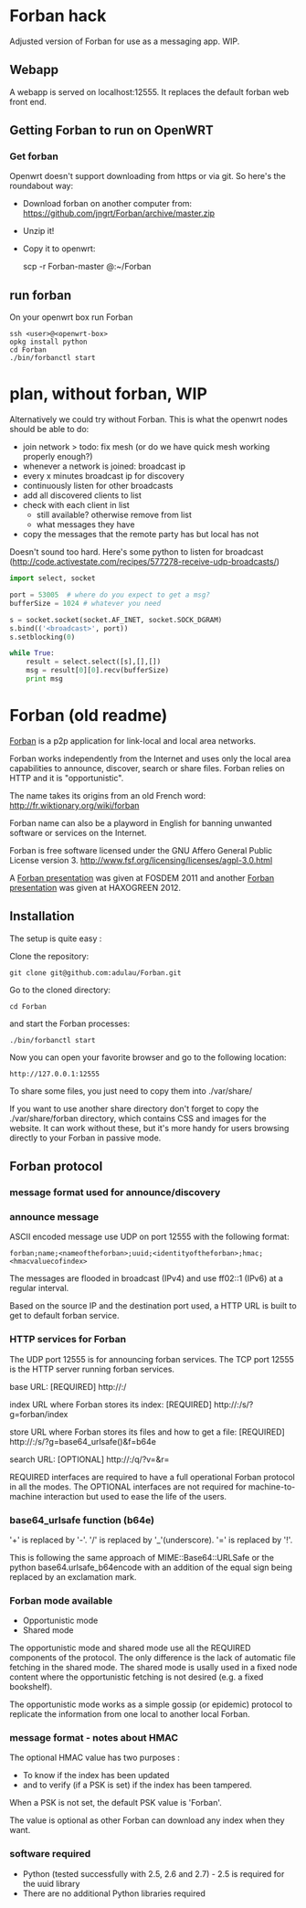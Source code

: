 Forban hack
===========

Adjusted version of Forban for use as a messaging app. WIP.

Webapp
------
A webapp is served on localhost:12555. It replaces the default forban web front end.

Getting Forban to run on OpenWRT
--------------------------------

### Get forban

Openwrt doesn't support downloading from https or via git. So here's the roundabout way:

- Download forban on another computer from: https://github.com/jngrt/Forban/archive/master.zip
- Unzip it!
- Copy it to openwrt:

    scp -r Forban-master <user>@<openwrt-box>:~/Forban

run forban
----------
On your openwrt box run Forban

    ssh <user>@<openwrt-box>
    opkg install python
    cd Forban
    ./bin/forbanctl start


plan, without forban, WIP
====
Alternatively we could try without Forban. This is what the openwrt nodes should be able to do:

- join network > todo: fix mesh (or do we have quick mesh working properly enough?)
- whenever a network is joined: broadcast ip
- every x minutes broadcast ip for discovery
- continuously listen for other broadcasts
- add all discovered clients to list
- check with each client in list
  - still available? otherwise remove from list
  - what messages they have
- copy the messages that the remote party has but local has not

Doesn't sound too hard. Here's some python to listen for broadcast (http://code.activestate.com/recipes/577278-receive-udp-broadcasts/)

```python
import select, socket

port = 53005  # where do you expect to get a msg?
bufferSize = 1024 # whatever you need

s = socket.socket(socket.AF_INET, socket.SOCK_DGRAM)
s.bind(('<broadcast>', port))
s.setblocking(0)

while True:
    result = select.select([s],[],[])
    msg = result[0][0].recv(bufferSize)
    print msg
```

Forban (old readme)
======

[Forban](http://www.foo.be/forban/) is a p2p application for link-local and local area networks.

Forban works independently from the Internet and uses only the local
area capabilities to announce, discover, search or share files.
Forban relies on HTTP and it is "opportunistic".

The name takes its origins from an old French word:
http://fr.wiktionary.org/wiki/forban

Forban name can also be a playword in English
for banning unwanted software or services on the Internet.

Forban is free software licensed under
the GNU Affero General Public License version 3.
http://www.fsf.org/licensing/licenses/agpl-3.0.html

A [Forban presentation](http://www.foo.be/forban/pres/2011-FOSDEM-Forban-Intro.pdf) was given at FOSDEM 2011
and another [Forban presentation](http://www.foo.be/haxogreen2012/forban-general.pdf) was given at HAXOGREEN 2012.

Installation
------------

The setup is quite easy :

Clone the repository:

    git clone git@github.com:adulau/Forban.git

Go to the cloned directory:

    cd Forban

and start the Forban processes:

    ./bin/forbanctl start

Now you can open your favorite browser and go to the following location:

    http://127.0.0.1:12555

To share some files, you just need to copy them into ./var/share/

If you want to use another share directory don't forget
to copy the ./var/share/forban directory, which contains CSS and images
for the website. It can work without these, but it's more handy for
users browsing directly to your Forban in passive mode.

Forban protocol
---------------

### message format used for announce/discovery

### announce message

ASCII encoded message use UDP on port 12555 with
the following format:

    forban;name;<nameoftheforban>;uuid;<identityoftheforban>;hmac;<hmacvaluecofindex>

The messages are flooded in broadcast (IPv4) and use
ff02::1 (IPv6) at a regular interval.

Based on the source IP and the destination port used,
a HTTP URL is built to get to default forban service.

### HTTP services for Forban

The UDP port 12555 is for announcing forban services.
The TCP port 12555 is the HTTP server running forban services.

base URL: [REQUIRED]
    http://<ip>:<destport>/

index URL where Forban stores its index: [REQUIRED]
    http://<ip>:<destport>/s/?g=forban/index

store URL where Forban stores its files and how to get a file: [REQUIRED]
    http://<ip>:<destport>/s/?g=base64_urlsafe(<filenamefromindex>)&f=b64e

search URL: [OPTIONAL]
    http://<ip>:<destport>/q/?v=<yoursearch>&r=<refreshtimeinsec>

REQUIRED interfaces are required to have a full operational Forban
protocol in all the modes. The OPTIONAL interfaces are not required
for machine-to-machine interaction but used to ease the life of the users.

### base64_urlsafe function (b64e)

'+' is replaced by '-'.
'/' is replaced by '_'(underscore).
'=' is replaced by '!'.

This is following the same approach of MIME::Base64::URLSafe
or the python base64.urlsafe_b64encode with an addition of
the equal sign being replaced by an exclamation mark.

### Forban mode available

* Opportunistic mode
* Shared mode

The opportunistic mode and shared mode use all the REQUIRED components of
the protocol. The only difference is the lack of automatic file fetching
in the shared mode. The shared mode is usally used in a fixed node content
where the opportunistic fetching is not desired (e.g. a fixed bookshelf).

The opportunistic mode works as a simple gossip (or epidemic) protocol
to replicate the information from one local to another local Forban.

### message format - notes about HMAC

The optional HMAC value has two purposes :

* To know if the index has been updated
* and to verify (if a PSK is set) if the index has been tampered.

When a PSK is not set, the default PSK value is 'Forban'.

The value is optional as other Forban can download any index when they
want.

### software required

* Python (tested successfully with 2.5, 2.6 and 2.7) - 2.5 is required for the uuid library
* There are no additional Python libraries required

